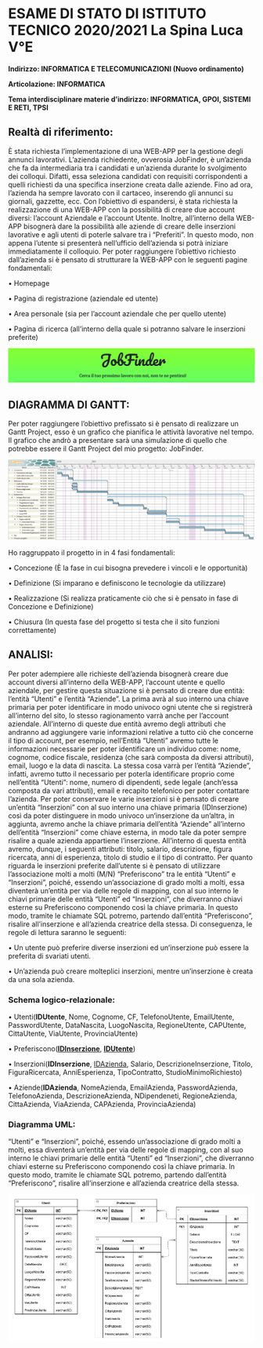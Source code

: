 # ESAME DI STATO DI ISTITUTO TECNICO 2020/2021 La Spina Luca Ⅴ°E
**Indirizzo: INFORMATICA E TELECOMUNICAZIONI (Nuovo ordinamento)**

**Articolazione: INFORMATICA**


**Tema interdisciplinare materie d’indirizzo:
INFORMATICA, GPOI, SISTEMI E RETI, TPSI**

## Realtà di riferimento:
È stata richiesta l’implementazione di una WEB-APP per la gestione degli annunci lavorativi. L’azienda
richiedente, ovverosia JobFinder, è un’azienda che fa da intermediaria tra i candidati e un’azienda
durante lo svolgimento dei colloqui. Difatti, essa seleziona candidati con requisiti corrispondenti a
quelli richiesti da una specifica inserzione creata dalle aziende. Fino ad ora, l’azienda ha sempre
lavorato con il cartaceo, inserendo gli annunci su giornali, gazzette, ecc. Con l’obiettivo di espandersi,
è stata richiesta la realizzazione di una WEB-APP con la possibilità di creare due account diversi:
l’account Aziendale e l’account Utente. Inoltre, all’interno della WEB-APP bisognerà dare la possibilità
alle aziende di creare delle inserzioni lavorative e agli utenti di poterle salvare tra i “Preferiti”.
In questo modo, non appena l’utente si presenterà nell’ufficio dell’azienda si potrà iniziare
immediatamente il colloquio. Per poter raggiungere l’obiettivo richiesto dall’azienda si è pensato di
strutturare la WEB-APP con le seguenti pagine fondamentali:

• Homepage

• Pagina di registrazione (aziendale ed utente)

• Area personale (sia per l’account aziendale che per quello utente)

• Pagina di ricerca (all’interno della quale si potranno salvare le inserzioni preferite)

![Prima immagine](https://github.com/TheLuke02/JobFinder/blob/main/image/image-000.png)

## DIAGRAMMA DI GANTT:
Per poter raggiungere l’obiettivo prefissato si è pensato di realizzare un Gantt Project, esso è un
grafico che pianifica le attività lavorative nel tempo. Il grafico che andrò a presentare sarà una
simulazione di quello che potrebbe essere il Gantt Project del mio progetto: JobFinder. 

![Diagramma di GANTT del progetto](https://github.com/TheLuke02/JobFinder/blob/main/image/image-001.png)

Ho raggruppato il progetto in in 4 fasi fondamentali:

• Concezione (È la fase in cui bisogna prevedere i vincoli e le opportunità)

• Definizione (Si imparano e definiscono le tecnologie da utilizzare)

• Realizzazione (Si realizza praticamente ciò che si è pensato in fase di Concezione e Definizione)

• Chiusura (In questa fase del progetto si testa che il sito funzioni correttamente)

## ANALISI:
Per poter adempiere alle richieste dell’azienda bisognerà creare due account diversi all’interno della
WEB-APP, l’account utente e quello aziendale, per gestire questa situazione si è pensato di creare due
entità: l’entità “Utenti” e l’entità “Aziende”. La prima avrà al suo interno una chiave primaria per poter
identificare in modo univoco ogni utente che si registrerà all’interno del sito, lo stesso ragionamento
varrà anche per l’account aziendale. All’interno di queste due entità avremo degli attributi che andranno
ad aggiungere varie informazioni relative a tutto ciò che concerne il tipo di account, per esempio,
nell’Entità “Utenti” avremo tutte le informazioni necessarie per poter identificare un individuo come:
nome, cognome, codice fiscale, residenza (che sarà composta da diversi attributi), email, luogo e la data
di nascita. La stessa cosa varrà per l’entità “Aziende”, infatti, avremo tutto il necessario per poterla
identificare proprio come nell’entità “Utenti”: nome, numero di dipendenti, sede legale (anch’essa
composta da vari attributi), email e recapito telefonico per poter contattare l’azienda. Per poter
conservare le varie inserzioni si è pensato di creare un’entità “Inserzioni” con al suo interno una chiave
primaria (IDInserzione) così da poter distinguere in modo univoco un’inserzione da un’altra, in aggiunta,
avremo anche la chiave primaria dell’entità “Aziende” all’interno dell’entità “Inserzioni” come chiave
esterna, in modo tale da poter sempre risalire a quale azienda appartiene l’inserzione. All’interno di
questa entità avremo, dunque, i seguenti attributi: titolo, salario, descrizione, figura ricercata, anni
di esperienza, titolo di studio e il tipo di contratto. Per quanto riguarda le inserzioni preferite
dall’utente si è pensato di utilizzare l’associazione molti a molti (M/N) “Preferiscono” tra le entità
“Utenti” e “Inserzioni”, poiché, essendo un’associazione di grado molti a molti, essa diventerà un’entità
per via delle regole di mapping, con al suo interno le chiavi primarie delle entità “Utenti” ed
“Inserzioni”, che diverranno chiavi esterne su Preferiscono componendo così la chiave primaria. In questo
modo, tramite le chiamate SQL potremo, partendo dall’entità “Preferiscono”, risalire all’inserzione e
all’azienda creatrice della stessa. Di conseguenza, le regole di lettura saranno le seguenti:

• Un utente può preferire diverse inserzioni ed un’inserzione può essere la preferita di svariati
utenti.

• Un’azienda può creare molteplici inserzioni, mentre un’inserzione è creata da una sola azienda.

### Schema logico-relazionale:

• Utenti(**IDUtente**, Nome, Cognome, CF, TelefonoUtente, EmailUtente, PasswordUtente, DataNascita,
LuogoNascita, RegioneUtente, CAPUtente, CittaUtente, ViaUtente, ProvinciaUtente)

• Preferiscono(**<ins>IDInserzione</ins>**, **<ins>IDUtente</ins>**)

• Inserzioni(**IDInserzione**, <ins>IDAzienda</ins>, Salario, DescrizioneInserzione, Titolo, FiguraRicercata,
AnniEsperienza, TipoContratto, StudioMinimoRichiesto)

• Aziende(**IDAzienda**, NomeAzienda, EmailAzienda, PasswordAzienda, TelefonoAzienda,
DescrizioneAzienda, NDipendeneti, RegioneAzienda, CittaAzienda, ViaAzienda, CAPAzienda,
ProvinciaAzienda)

### Diagramma UML:
“Utenti” e “Inserzioni”, poiché, essendo un’associazione di grado molti a molti, essa diventerà un’entità
per via delle regole di mapping, con al suo interno le chiavi primarie delle entità “Utenti” ed
“Inserzioni”, che diverranno chiavi esterne su Preferiscono componendo così la chiave primaria. In questo
modo, tramite le chiamate SQL potremo, partendo dall’entità “Preferiscono”, risalire all’inserzione e
all’azienda creatrice della stessa.

![Diagramma UML del DB](https://github.com/TheLuke02/JobFinder/blob/main/image/image-004.png)
